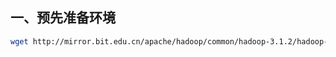 ## 一、预先准备环境
```bash
wget http://mirror.bit.edu.cn/apache/hadoop/common/hadoop-3.1.2/hadoop-3.1.2.tar.gz     #下载安装包
```